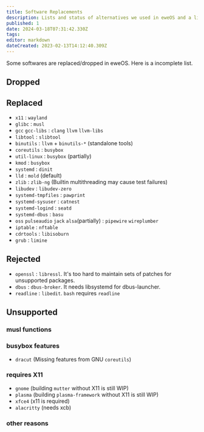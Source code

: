 ```yaml
---
title: Software Replacements
description: Lists and status of alternatives we used in eweOS and a list of unsupported and dropped softwares
published: 1
date: 2024-03-18T07:31:42.330Z
tags: 
editor: markdown
dateCreated: 2023-02-13T14:12:40.309Z
---
```


Some softwares are replaced/dropped in eweOS. Here is a incomplete list.

## Dropped


## Replaced

- `x11` : `wayland`
- `glibc` : `musl`
- `gcc` `gcc-libs` : `clang` `llvm` `llvm-libs`
- `libtool` : `slibtool`
- `binutils` : `llvm` + `binutils-*` (standalone tools)
- `coreutils` : `busybox`
- `util-linux` : `busybox` (partially)
- `kmod` : `busybox`
- `systemd` : `dinit`
- `lld` : `mold` (default)
- `zlib` : `zlib-ng` (Builtin multithreading may cause test failures)
- `libudev` : `libudev-zero`
- `systemd-tmpfiles` : `pawprint`
- `systemd-sysuser` : `catnest`
- `systemd-logind` : `seatd`
- `systemd-dbus` : `basu`
- `oss` `pulseaudio` `jack` `alsa`(partially) : `pipewire` `wireplumber`
- `iptable` : `nftable`
- `cdrtools` : `libisoburn`
- `grub` : `limine`

## Rejected

- `openssl` : `libressl`. It's too hard to maintain sets of patches for unsupported packages.
- `dbus` : `dbus-broker`. It needs libsystemd for dbus-launcher.
- `readline` : `libedit`. `bash` requires `readline`

## Unsupported

### musl functions

### busybox features

- `dracut` (Missing features from GNU `coreutils`)

### requires X11

- `gnome` (building `mutter` without X11 is still WIP)
- `plasma` (building `plasma-framework` without X11 is still WIP)
- `xfce4` (x11 is required)
- `alacritty` (needs xcb)

### other reasons